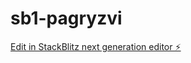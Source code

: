 # sb1-pagryzvi

[Edit in StackBlitz next generation editor ⚡️](https://stackblitz.com/~/github.com/Emmeuve/sb1-pagryzvi)